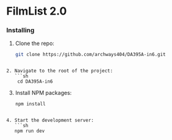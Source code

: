 # FilmList 2.0

### Installing

1. Clone the repo:
   ```sh
   git clone https://github.com/archways404/DA395A-in6.git
```

2. Navigate to the root of the project:
   ```sh
    cd DA395A-in6
```

3. Install NPM packages:
   ```sh
   npm install
```

4. Start the development server:
   ```sh
   npm run dev
```